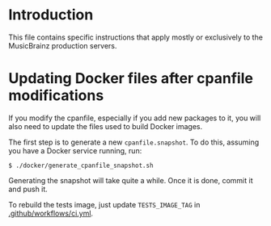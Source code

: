 
Introduction
============

This file contains specific instructions that apply mostly or exclusively
to the MusicBrainz production servers.

Updating Docker files after cpanfile modifications
=======

If you modify the cpanfile, especially if you add new packages to it,
you will also need to update the files used to build Docker images.

The first step is to generate a new `cpanfile.snapshot`. To do this, assuming
you have a Docker service running, run:

    $ ./docker/generate_cpanfile_snapshot.sh 

Generating the snapshot will take quite a while. Once it is done, commit it
and push it.

To rebuild the tests image, just update `TESTS_IMAGE_TAG` in
[.github/workflows/ci.yml](.github/workflows/ci.yml).

